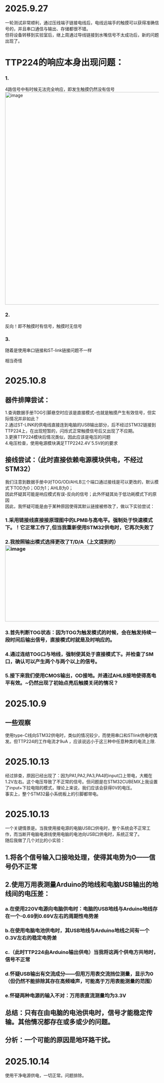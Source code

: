 # 2025.9.27
一轮测试非常顺利，通过压线端子链接电线后，电线远端手的触摸可以获得准确信号的，并且串口通信与输出、存储都很不错。  
但将设备转移到实验室后，继上周通过导线链接到水嘴信号不太成功后，新的问题出现了。  
# TTP224的响应本身出现问题：
### 1.
4路信号中有时候无法完全响应，即发生触摸仍然没有信号  <img width="622" height="696" alt="image" src="https://github.com/user-attachments/assets/f9f502bb-9bca-4810-b1e3-a7edd60514e2" />

### 2. 
反向！即不触摸时有信号，触摸时无信号
### 3.
随着是使用串口链接和ST-link链接问题不一样

相当奇怪  
# 2025.10.8
## 器件排障尝试：
1.查询数据手册TOG引脚悬空时应该是直接模式-也就是触摸产生有效信号，但实际情况并非如此？  
2.通过ST-LINK的供电线直接连到电脑的USB输出部分，后不经过STM32链接到TTP224上，在出现短暂的，闪烁式正常触摸信号后又出现了不应期。  
3.更换TTP224模块后情况类似，因此应该是电压的问题  
4.电压检查，使用电源模块满足TTP2242.4V`5.5V的的要求
## 接线尝试：（此时直接依赖电源模块供电，不经过STM32）
我们注意到数据手册中对TOG/OD/AHLB三个端口通过接线是可以更改的，默认模式下TOD为0；OD为1；AHLB为0；  
因此怀疑其可能是响应模式有误-反向的信号；此外怀疑其处于低功耗模式下的原因  
因此，我怀疑可能是由于某种原因使得其默认链接被修改了，做以下实验尝试：  
### 1.采用链接线直接接原理图中的LPMB与高电平。强制处于快速模式下。！它正常工作了,但当我重新使用STM32供电时，它再次失败了    
### 2.我按照输出模式选择更改了T/D/A（上文提到的）<img width="782" height="250" alt="image" src="https://github.com/user-attachments/assets/6ebc6562-273b-4a3b-8685-81211c487aa6" />

### 3.首先判断TOG状态：因为TOG为触发模式的时候，会在触发持续一段时间后输出信号，直接模式时就是及时响应的。  
### 4.通过连结TOG口与地线，强制使其处于直接模式下。并检查了SM口，确认可以产生两个与两个以上的信号。  
### 5.接下来我们使用CMOS输出，OD接地。并通过AHLB接地使得高电平有效。~仍然出现了初始点亮后触摸关闭的情况？  
# 2025.10.9
## 一些观察
使用type-C线向STM32供电时，类似的情况较少，而使用串口和STlink供电时偶发。但TTP224的工作电流才9uA ，应该说远小于这三种中任意种类的电流上限.
# 2025.10.13
经过排查，原因已经出现了：因为PA1,PA2,PA3,PA4的input口上带电，大概在1.2V左右。这个电压导致了不正常的信号。但问题是在STM32CUBEMX上我设置了input+下拉电阻的模式，理论上来说，我们应该会获得0V的电压。  
事实上，整个STM32最小系统板上的引脚都带电。
# 2025.10.13
一个关键情景是。当我使用接电源的电脑USB口供电时，整个系统会不正常工作，而当断开电脑电源线使用电脑的电池向USB口供电时，系统正常了。  
随后我做了几个对比的小实验：  
## 1.将各个信号输入口接地处理，使得其电势为0——信号仍不正常  
## 2.使用万用表测量Arduino的地线和电脑USB输出的地线间的电压差：
  ### a.在使用220V电源向电脑供电时：电脑的USB地线与Arduino地线存在一个-0.69到0.69V左右的周期性电势差  
  ### b.在使用电脑电池供电时，其USB地线与Arduino地线之间有一个0.3V左右的稳定电势差
  ### c.（此时TTP224由Arduino输出供电）当我将这两个供电方共地时，信号不正常
  ### d.怀疑USB输出有交流成分——但用万用表交流挡位测量，显示为0（但仍然不能排除其存在高频噪声，可能高于万用表能测量的范围）
  ### e.怀疑两种电源的输入不对：万用表直流测量均为3.3V
## 总结：只有在由电脑的电池供电时，信号才能稳定传输。其他情况都存在或多或少的问题。
## 分析：一个可能的原因是地环路干扰。
# 2025.10.14 
使用干净电源供电，一切正常。问题排除。
